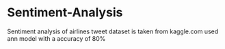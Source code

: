 # Sentiment-Analysis

Sentiment analysis of airlines tweet dataset is taken from kaggle.com
used ann model with a accuracy of 80%